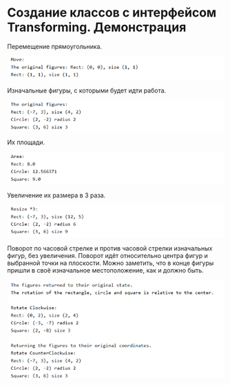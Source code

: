 # Создание классов с интерфейсом Transforming. Демонстрация

Перемещение прямоугольника.

![screenshot_1](https://github.com/EkaterinaKugot/Mobile_development/blob/main/Transforming/images/1.png)

Изначальные фигуры, с которыми будет идти работа.

![screenshot_1](https://github.com/EkaterinaKugot/Mobile_development/blob/main/Transforming/images/2.png)

Их площади.

![screenshot_1](https://github.com/EkaterinaKugot/Mobile_development/blob/main/Transforming/images/3.png)

Увеличение их размера в 3 раза.

![screenshot_1](https://github.com/EkaterinaKugot/Mobile_development/blob/main/Transforming/images/4.png)

Поворот по часовой стрелке и против часовой стрелки изначальных фигур, без увеличения. Поворот идёт относительно центра фигур и выбранной точки на плоскости. Можно заметить, что в конце фигуры пришли в своё изначальное местоположение, как и должно быть.

![screenshot_1](https://github.com/EkaterinaKugot/Mobile_development/blob/main/Transforming/images/5.png)
